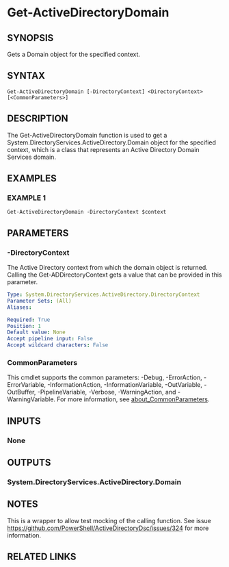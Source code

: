 
# Get-ActiveDirectoryDomain

## SYNOPSIS
Gets a Domain object for the specified context.

## SYNTAX

```
Get-ActiveDirectoryDomain [-DirectoryContext] <DirectoryContext> [<CommonParameters>]
```

## DESCRIPTION
The Get-ActiveDirectoryDomain function is used to get a System.DirectoryServices.ActiveDirectory.Domain object
for the specified context, which is a class that represents an Active Directory Domain Services domain.

## EXAMPLES

### EXAMPLE 1
```
Get-ActiveDirectoryDomain -DirectoryContext $context
```

## PARAMETERS

### -DirectoryContext
The Active Directory context from which the domain object is returned.
Calling the Get-ADDirectoryContext gets
a value that can be provided in this parameter.

```yaml
Type: System.DirectoryServices.ActiveDirectory.DirectoryContext
Parameter Sets: (All)
Aliases:

Required: True
Position: 1
Default value: None
Accept pipeline input: False
Accept wildcard characters: False
```

### CommonParameters
This cmdlet supports the common parameters: -Debug, -ErrorAction, -ErrorVariable, -InformationAction, -InformationVariable, -OutVariable, -OutBuffer, -PipelineVariable, -Verbose, -WarningAction, and -WarningVariable. For more information, see [about_CommonParameters](http://go.microsoft.com/fwlink/?LinkID=113216).

## INPUTS

### None
## OUTPUTS

### System.DirectoryServices.ActiveDirectory.Domain
## NOTES
This is a wrapper to allow test mocking of the calling function.
See issue https://github.com/PowerShell/ActiveDirectoryDsc/issues/324 for more information.

## RELATED LINKS
